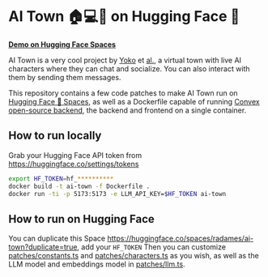# AI Town 🏠💻💌 on Hugging Face 🤗

[**Demo on Hugging Face Spaces**](https://huggingface.co/spaces/radames/ai-town)

AI Town is a very cool project by [Yoko](https://github.com/ykhli) et [al.](https://github.com/a16z-infra/ai-town), a virtual town with live AI characters where they can chat and socialize. You can also interact with them by sending them messages.

This repository contains a few code patches to make AI Town run on [Hugging Face 🤗 Spaces](https://huggingface.co/spaces), as well as a Dockerfile capable of running [Convex open-source backend](https://github.com/get-convex/convex-backend), the backend and frontend on a single container.

## How to run locally

Grab your Hugging Face API token from https://huggingface.co/settings/tokens

```bash
export HF_TOKEN=hf_**********
docker build -t ai-town -f Dockerfile .
docker run -ti -p 5173:5173 -e LLM_API_KEY=$HF_TOKEN ai-town
```

## How to run on Hugging Face

You can duplicate this Space https://huggingface.co/spaces/radames/ai-town?duplicate=true, add your `HF_TOKEN`
Then you can customize [patches/constants.ts](patches/constants.ts) and [patches/characters.ts](patches/characters.ts) as you wish, as well as the LLM model and embeddings model in [patches/llm.ts](patches/llm.ts).
